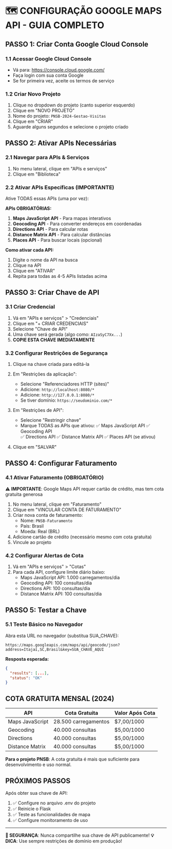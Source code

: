 # 🗺️ CONFIGURAÇÃO GOOGLE MAPS API - GUIA COMPLETO

## PASSO 1: Criar Conta Google Cloud Console

### 1.1 Acessar Google Cloud Console
- Vá para: https://console.cloud.google.com/
- Faça login com sua conta Google
- Se for primeira vez, aceite os termos de serviço

### 1.2 Criar Novo Projeto
1. Clique no dropdown do projeto (canto superior esquerdo)
2. Clique em "NOVO PROJETO"
3. Nome do projeto: `PNSB-2024-Gestao-Visitas`
4. Clique em "CRIAR"
5. Aguarde alguns segundos e selecione o projeto criado

## PASSO 2: Ativar APIs Necessárias

### 2.1 Navegar para APIs & Serviços
1. No menu lateral, clique em "APIs e serviços"
2. Clique em "Biblioteca"

### 2.2 Ativar APIs Específicas (IMPORTANTE)
Ative TODAS essas APIs (uma por vez):

**APIs OBRIGATÓRIAS:**
1. **Maps JavaScript API** - Para mapas interativos
2. **Geocoding API** - Para converter endereços em coordenadas
3. **Directions API** - Para calcular rotas
4. **Distance Matrix API** - Para calcular distâncias
5. **Places API** - Para buscar locais (opcional)

**Como ativar cada API:**
1. Digite o nome da API na busca
2. Clique na API
3. Clique em "ATIVAR"
4. Repita para todas as 4-5 APIs listadas acima

## PASSO 3: Criar Chave de API

### 3.1 Criar Credencial
1. Vá em "APIs e serviços" > "Credenciais"
2. Clique em "+ CRIAR CREDENCIAIS"
3. Selecione "Chave de API"
4. Uma chave será gerada (algo como: `AIzaSyC7Xx...`)
5. **COPIE ESTA CHAVE IMEDIATAMENTE**

### 3.2 Configurar Restrições de Segurança
1. Clique na chave criada para editá-la
2. Em "Restrições da aplicação":
   - Selecione "Referenciadores HTTP (sites)"
   - Adicione: `http://localhost:8080/*`
   - Adicione: `http://127.0.0.1:8080/*`
   - Se tiver domínio: `https://seudominio.com/*`

3. Em "Restrições de API":
   - Selecione "Restringir chave"
   - Marque TODAS as APIs que ativou:
     ✅ Maps JavaScript API
     ✅ Geocoding API  
     ✅ Directions API
     ✅ Distance Matrix API
     ✅ Places API (se ativou)

4. Clique em "SALVAR"

## PASSO 4: Configurar Faturamento

### 4.1 Ativar Faturamento (OBRIGATÓRIO)
⚠️ **IMPORTANTE**: Google Maps API requer cartão de crédito, mas tem cota gratuita generosa

1. No menu lateral, clique em "Faturamento"
2. Clique em "VINCULAR CONTA DE FATURAMENTO"
3. Criar nova conta de faturamento:
   - Nome: `PNSB-Faturamento`
   - País: Brasil
   - Moeda: Real (BRL)
4. Adicione cartão de crédito (necessário mesmo com cota gratuita)
5. Vincule ao projeto

### 4.2 Configurar Alertas de Cota
1. Vá em "APIs e serviços" > "Cotas"
2. Para cada API, configure limite diário baixo:
   - Maps JavaScript API: 1.000 carregamentos/dia
   - Geocoding API: 100 consultas/dia
   - Directions API: 100 consultas/dia
   - Distance Matrix API: 100 consultas/dia

## PASSO 5: Testar a Chave

### 5.1 Teste Básico no Navegador
Abra esta URL no navegador (substitua SUA_CHAVE):
```
https://maps.googleapis.com/maps/api/geocode/json?address=Itajaí,SC,Brasil&key=SUA_CHAVE_AQUI
```

**Resposta esperada:**
```json
{
  "results": [...],
  "status": "OK"
}
```

## COTA GRATUITA MENSAL (2024)

| API | Cota Gratuita | Valor Após Cota |
|-----|---------------|-----------------|
| Maps JavaScript | 28.500 carregamentos | $7,00/1000 |
| Geocoding | 40.000 consultas | $5,00/1000 |
| Directions | 40.000 consultas | $5,00/1000 |
| Distance Matrix | 40.000 consultas | $5,00/1000 |

**Para o projeto PNSB**: A cota gratuita é mais que suficiente para desenvolvimento e uso normal.

## PRÓXIMOS PASSOS

Após obter sua chave de API:
1. ✅ Configure no arquivo .env do projeto
2. ✅ Reinicie o Flask
3. ✅ Teste as funcionalidades de mapa
4. ✅ Configure monitoramento de uso

---

**🚨 SEGURANÇA**: Nunca compartilhe sua chave de API publicamente!
**💡 DICA**: Use sempre restrições de domínio em produção!